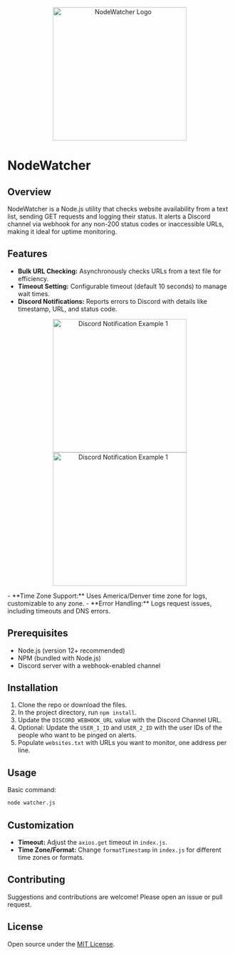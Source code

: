 <p align="center">
  <img src="https://netherium.s3.us-west-1.amazonaws.com/cdn/sunglasses.png" width="300" alt="NodeWatcher Logo"/>
</p>

# NodeWatcher

## Overview

NodeWatcher is a Node.js utility that checks website availability from a text list, sending GET requests and logging their status. It alerts a Discord channel via webhook for any non-200 status codes or inaccessible URLs, making it ideal for uptime monitoring.

## Features

- **Bulk URL Checking:** Asynchronously checks URLs from a text file for efficiency.
- **Timeout Setting:** Configurable timeout (default 10 seconds) to manage wait times.
- **Discord Notifications:** Reports errors to Discord with details like timestamp, URL, and status code.
<p align="center">
  <img src="https://netherium.s3.us-west-1.amazonaws.com/cdn/DiscordNotifications1.png" width="300" alt="Discord Notification Example 1"/>
  <img src="https://netherium.s3.us-west-1.amazonaws.com/cdn/DiscordNofications2.png" width="300" alt="Discord Notification Example 1"/>
</p>
- **Time Zone Support:** Uses America/Denver time zone for logs, customizable to any zone.
- **Error Handling:** Logs request issues, including timeouts and DNS errors.

## Prerequisites

- Node.js (version 12+ recommended)
- NPM (bundled with Node.js)
- Discord server with a webhook-enabled channel

## Installation

1. Clone the repo or download the files.
2. In the project directory, run `npm install`.
3. Update the `DISCORD_WEBHOOK_URL` value with the Discord Channel URL.
4. Optional: Update the `USER_1_ID` and `USER_2_ID` with the user IDs of the people who want to be pinged on alerts.
5. Populate `websites.txt` with URLs you want to monitor, one address per line.

## Usage

Basic command:

```sh
node watcher.js
```

## Customization

- **Timeout:** Adjust the `axios.get` timeout in `index.js`.
- **Time Zone/Format:** Change `formatTimestamp` in `index.js` for different time zones or formats.

## Contributing

Suggestions and contributions are welcome! Please open an issue or pull request.

## License

Open source under the [MIT License](LICENSE).

